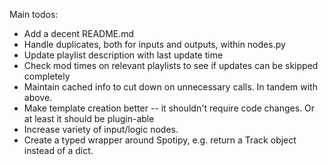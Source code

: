 Main todos:
- Add a decent README.md
- Handle duplicates, both for inputs and outputs, within nodes.py
- Update playlist description with last update time
- Check mod times on relevant playlists to see if updates can be skipped completely
- Maintain cached info to cut down on unnecessary calls. In tandem with above.
- Make template creation better -- it shouldn't require code changes. Or at least it should be plugin-able
- Increase variety of input/logic nodes.
- Create a typed wrapper around Spotipy, e.g. return a Track object instead of a dict.
